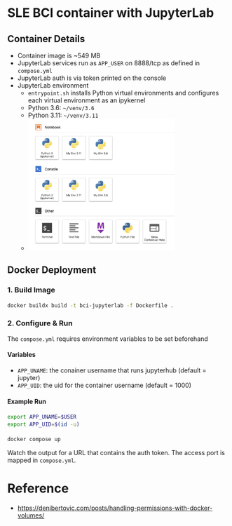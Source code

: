 # SLE BCI container with JupyterLab

## Container Details

* Container image is ~549 MB
* JupyterLab services run as `APP_USER` on 8888/tcp as defined in `compose.yml`
* JupyterLab auth is via token printed on the console
* JupyterLab environment
    * `entrypoint.sh` installs Python virtual environments and configures each virtual environment as an ipykernel
    * Python 3.6: `~/venv/3.6` 
    * Python 3.11: `~/venv/3.11`
    * <img src="./docs/jupyterlab-environment.png" alt="BCI JupyterLab Environment" height="300">


## Docker Deployment

### 1. Build Image
```bash
docker buildx build -t bci-jupyterlab -f Dockerfile .
```

### 2. Configure & Run

The `compose.yml` requires environment variables to be set beforehand

#### **Variables**

* `APP_UNAME`:  the conainer username that runs jupyterhub (default = jupyter)
* `APP_UID`:    the uid for the container username (default = 1000)

#### **Example Run**
```bash
export APP_UNAME=$USER
export APP_UID=$(id -u)

docker compose up
```
Watch the output for a URL that contains the auth token.  The access port is mapped in `compose.yml`.

# Reference

- https://denibertovic.com/posts/handling-permissions-with-docker-volumes/






